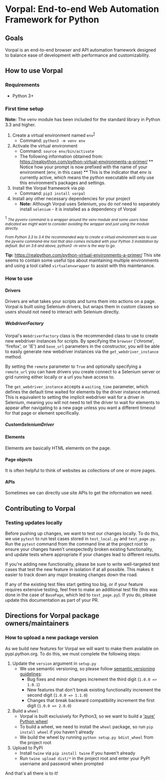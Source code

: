 # Vorpal: End-to-end Web Automation Framework for Python
## Goals
Vorpal is an end-to-end browser and API automation framework designed to balance ease of development with performance and customizability.

## How to use Vorpal
### Requirements
* Python 3+

### First time setup
**Note:** The venv module has been included for the standard library in Python 3.3 and higher. 

1. Create a virtual environment named `env`<sup>[1](#footnote1)</sup>
    * Command: `python3 -m venv env`
2. Activate the virtual environment
    * Command: `source env/bin/activate`
    * The following information obtained from: https://realpython.com/python-virtual-environments-a-primer/
    ** Notice how your prompt is now prefixed with the name of your environment (env, in this case)
    ** This is the indicator that env is currently active, which means the python executable will only use this environment’s packages and settings.
3. Install the Vorpal framework via pip
    * Command: `pip3 install vorpal`
4. Install any other necessary dependencies for your project
    * **Note:** Although Vorpal uses Selenium, you do _not_ need to separately install `selenium` - it is installed as a dependency of Vorpal

<a name="footnote1"><sup>1</sup></a> <i><small>The pyvenv command is a wrapper around the venv module and some users have indicated we might want to consider avoiding the wrapper and just using the module directly.

From Python 3.3 to 3.4 the recommended way to create a virtual environment was to use the pyvenv command-line tool that also comes included with your Python 3 installation by default. But on 3.6 and above, python3 -m venv is the way to go.</small></i>
    
**Tip:** https://realpython.com/python-virtual-environments-a-primer/ This site seems to contain some useful tips about maintaining multiple environments and using a tool called `virtualenvwrapper` to assist with this maintenance.

### How to use
#### Drivers
Drivers are what takes your scripts and turns them into actions on a page.
Vorpal is built using Selenium drivers, but wraps them in custom classes so users should not need to interact with
Selenium directly.

##### WebdriverFactory
Vorpal's `WebdriverFactory` class is the recommended class to use to create new webdriver instances for scripts.
By specifying the `browser` ('chrome', 'firefox', or 'IE') and `base_url` parameters in the constructor,
you will be able to easily generate new webdriver instances via the `get_webdriver_instance` method.

By setting the `remote` parameter to `True` and optionally specifying a `remote_url` you can have drivers
you create connect to a Selenium server or grid running either locally or a url you have access to.

The `get_webdriver_instance` accepts a `waiting_time` parameter, which defines the default time waited for elements
by the driver instance returned. This is equivalent to setting the implicit webdriver wait for a driver in Selenium,
meaning you will not need to tell the driver to wait for elements to appear after navigating to a new page unless
you want a different timeout for that page or element specifically.

##### CustomSeleniumDriver

#### Elements
Elements are basically HTML elements on the page.

#### Page objects
It is often helpful to think of websites as collections of one or more pages.

#### APIs
Sometimes we can directly use site APIs to get the information we need.



## Contributing to Vorpal
### Testing updates locally
Before pushing up changes, we want to test our changes locally. To do this, we use `pytest` to run test cases stored in `test_local.py` and `test_page.py`. Run the `pytest` command from the command line at the project root to ensure your changes haven't unexpectedly broken existing functionality, and update tests where appropriate if your changes lead to different results.

If you're adding new functionality, please be sure to write well-targeted test cases that test the new feature in isolation if at all possible. This makes it easier to track down any major breaking changes down the road.

If any of the existing test files start getting too big, or if your feature requires extensive testing, feel free to make an additional test file (this was done in the case of `BasePage`, which led to `test_page.py`). If you do, please update this documentation as part of your PR.

## Directions for Vorpal package owners/maintainers
### How to upload a new package version
As we build new features for Vorpal we will want to make them available on pypi.python.org. To do this, we must complete the following steps:

1. Update the `version` argument in `setup.py`
    * We use semantic versioning, so please follow [semantic versioning guidelines]:
        * Bug fixes and minor changes increment the third digit (`1.0.0 => 1.0.1`)
        * New features that don't break existing functionality increment the second digit (`1.0.0 => 1.1.0`)
        * Changes that break backward compatibility increment the first digit (`1.0.0 => 2.0.0`)
2. Build a `wheel`
    * Vorpal is built exclusively for Python3, so we want to build a ['pure' Python wheel]
    * To build a wheel, we need to install the `wheel` package, so run `pip install wheel` if you haven't already
    * We build the wheel by running `python setup.py bdist_wheel` from the project root
3. Upload to PyPI
    * Install `twine` via `pip install twine` if you haven't already
    * Run `twine upload dist/*` in the project root and enter your PyPI username and password when prompted

['pure' Python wheel]: https://packaging.python.org/tutorials/distributing-packages/#pure-python-wheels]

[semantic versioning guidelines]: https://docs.npmjs.com/getting-started/semantic-versioning#semver-for-publishers

And that's all there is to it!